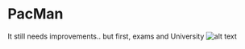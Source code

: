 # PacMan

It still needs improvements.. but first, exams and University
![alt text](https://i.postimg.cc/3wdF7BFW/pacman.png "Logo Title Text 1")

